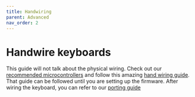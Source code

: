 ```yaml
---
title: Handwiring
parent: Advanced
nav_order: 2
---
```


# Handwire keyboards
This guide will not talk about the physical wiring. Check out our 
[recommended microcontrollers](/docs/basics/Officially_Supported_Microcontrollers) and 
follow this amazing [hand wiring guide](https://docs.qmk.fm/#/hand_wire). That 
guide can be followed until you are setting up the firmware. After wiring the 
keyboard, you can refer to our [porting guide](/docs/basics/porting_to_kmk)
